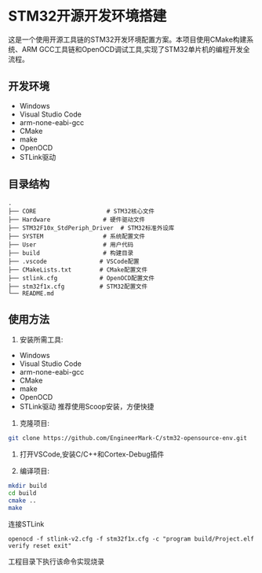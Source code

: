 # STM32开源开发环境搭建

这是一个使用开源工具链的STM32开发环境配置方案。本项目使用CMake构建系统、ARM GCC工具链和OpenOCD调试工具,实现了STM32单片机的编程开发全流程。

## 开发环境

- Windows
- Visual Studio Code
- arm-none-eabi-gcc
- CMake
- make
- OpenOCD
- STLink驱动

## 目录结构

```
.
├── CORE                    # STM32核心文件
├── Hardware               # 硬件驱动文件
├── STM32F10x_StdPeriph_Driver  # STM32标准外设库
├── SYSTEM                 # 系统配置文件  
├── User                   # 用户代码
├── build                  # 构建目录
├── .vscode               # VSCode配置
├── CMakeLists.txt        # CMake配置文件
├── stlink.cfg            # OpenOCD配置文件
├── stm32f1x.cfg          # STM32配置文件
└── README.md
```

## 使用方法

1. 安装所需工具:
- Windows
- Visual Studio Code
- arm-none-eabi-gcc
- CMake
- make
- OpenOCD
- STLink驱动
推荐使用Scoop安装，方便快捷

1. 克隆项目:
```bash
git clone https://github.com/EngineerMark-C/stm32-opensource-env.git
```

1. 打开VSCode,安装C/C++和Cortex-Debug插件

2. 编译项目:
```bash
mkdir build
cd build
cmake ..
make
```
连接STLink
```
openocd -f stlink-v2.cfg -f stm32f1x.cfg -c "program build/Project.elf verify reset exit"
```
工程目录下执行该命令实现烧录
